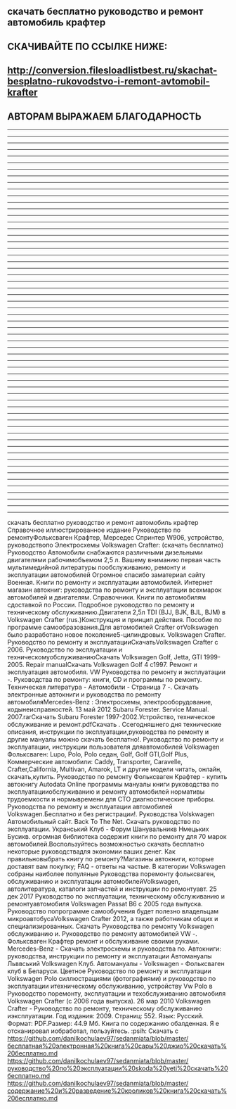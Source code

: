 скачать бесплатно руководство и ремонт автомобиль крафтер
--------------------------------------------------
СКАЧИВАЙТЕ ПО ССЫЛКЕ НИЖЕ:
--------------------------------------------------
http://conversion.filesloadlistbest.ru/skachat-besplatno-rukovodstvo-i-remont-avtomobil-krafter
--------------------------------------------------
АВТОРАМ ВЫРАЖАЕМ БЛАГОДАРНОСТЬ
--------------------------------------------------
--------------------------------------------------
--------------------------------------------------
--------------------------------------------------
--------------------------------------------------
--------------------------------------------------
--------------------------------------------------
--------------------------------------------------
--------------------------------------------------
--------------------------------------------------
--------------------------------------------------
--------------------------------------------------
--------------------------------------------------
--------------------------------------------------
--------------------------------------------------
--------------------------------------------------
--------------------------------------------------
--------------------------------------------------
--------------------------------------------------
--------------------------------------------------
--------------------------------------------------
--------------------------------------------------
--------------------------------------------------
--------------------------------------------------
--------------------------------------------------
--------------------------------------------------
--------------------------------------------------
--------------------------------------------------
--------------------------------------------------
--------------------------------------------------
--------------------------------------------------
--------------------------------------------------
--------------------------------------------------
--------------------------------------------------
--------------------------------------------------
--------------------------------------------------
--------------------------------------------------
--------------------------------------------------
--------------------------------------------------
--------------------------------------------------
--------------------------------------------------
--------------------------------------------------
--------------------------------------------------
--------------------------------------------------
--------------------------------------------------
--------------------------------------------------
--------------------------------------------------
--------------------------------------------------
--------------------------------------------------
--------------------------------------------------
--------------------------------------------------
--------------------------------------------------
--------------------------------------------------
--------------------------------------------------
--------------------------------------------------
--------------------------------------------------
--------------------------------------------------
--------------------------------------------------
--------------------------------------------------
--------------------------------------------------
скачать бесплатно руководство и ремонт автомобиль крафтер Справочное иллюстрированное издание Руководство по ремонтуФольксваген Крафтер, Мерседес Спринтер W906, устройство, руководствопо  Электросхемы Volkswagen Crafter: (скачать бесплатно) Руководство Автомобили снабжаются различными дизельными двигателями рабочимобъемом 2,5 л. Вашему вниманию первая часть мультимедийной литературы пообслуживанию, ремонту и эксплуатации автомобилей Огромное спасибо заматериал сайту Военная. Книги по ремонту и эксплуатации автомобилей. Интернет магазин автокниг: руководства по ремонту и эксплуатации всехмарок автомобилей и двигателям. Справочники. Книги по автомобилям сдоставкой по России. Подробное руководство по ремонту и техническому обслуживанию.Двигатели 2,5л TDI (BJJ, BJK, BJL, BJM) в Volkswagen Crafter (rus.)Конструкция и принцип действия. Пособие по программе самообразования.Для автомобилей Crafter отVolkswagen было разработано новое поколение5-цилиндровых. Volkswagen Crafter. Руководство по ремонту и эксплуатацииСкачатьVolkswagen Crafter с 2006. Руководство по эксплуатации и техническомуобслуживаниюСкачать Volkswagen Golf, Jetta, GTI 1999-2005. Repair manualСкачать Volkswagen Golf 4 с1997. Ремонт и эксплуатация автомобиля. VW Руководства по ремонту и эксплуатации -. Руководства по ремонту: книги, CD и программы по ремонту. Техническая литература - Автомобили - Страница 7 -. Скачать электронные автокниги и руководства по ремонту автомобиляMercedes-Benz : Электросхемы, электрооборудование, кодынеисправностей. 13 май 2012  Subaru Forester. Service Manual. 2007.rarСкачать Subaru Forester 1997-2002.Устройство, техническое обслуживание и ремонт.pdfСкачать . Ссегодняшнего дня технические описания, инструкции по эксплуатации,руководства по ремонту и другие мануалы можно скачать бесплатно!. Руководство по ремонту и эксплуатации, инструкции пользователя дляавтомобилей Volkswagen  Фольксваген: Lupo, Polo, Polo седан, Golf, Golf GTI,Golf Plus,  Коммерческие автомобили: Caddy, Transporter, Caravelle, Crafter,California, Multivan, Amarok, LT и другие модели читать, онлайн, скачать,купить. Руководство по ремонту Фольксваген Крафтер - купить автокнигу
Autodata Online программы мануалы книги руководства по эксплуатацииобслуживанию и ремонту автомобилей нормативы трудоемкости и нормывремени для СТО диагностические приборы. Руководства по ремонту и эксплуатации автомобилей Volkswagen.Бесплатно и без регистрации!. Руководства Volskwagen  Автомобильный сайт. Back To The Net. Скачать руководство по эксплуатации. Укранський Клуб - Форум Шанувальникв Нмецьких Бусикв. огромная библиотека содержит книги по ремонту для 70 марок автомобилей.Воспользуйтесь возможностью скачать бесплатно некоторые руководствадля экономии ваших денег. Как правильновыбрать книгу по ремонту?Магазины автокниги, которые доставят вам покупку; FAQ - ответы на частые. В категории Volkswagen собраны наиболее популяные Руководства поремонту фольксваген, обслуживанию и эксплуатации автомобилейVolkswagen, автолитература, каталоги запчастей и инструкции по ремонтуавт. 25 дек 2017  Руководство по эксплуатации, техническому обслуживанию и ремонтуавтомобиля Volkswagen Passat B6 с 2005 года выпуска.  Руководство попрограмме самообучения будет полезно владельцам микроавтобусаVolkswagen Crafter 2012, а также работникам общих и специализированных. Скачать Руководства по ремонту Volkswagen обслуживанию и. Руководство по ремонту автомобилей VW -. Фольксваген Крафтер ремонт и обслуживание своими руками. Mercedes-Benz - Скачать электросхемы и руководства по. Автокниги: руководства, инструкции по ремонту и эксплуатации
Автомануалы  Льввський Volkswagen Клуб. Автомануалы - Volkswagen - Фольксваген клуб в Беларуси. Цветное Руководство по ремонту и эксплуатации Volkswagen Polo силлюстрациями (фотографиями) и руководство по эксплуатации итехническому обслуживанию, устройству Vw Polo в  Руководство поремонту, эксплуатации и техобслуживанию автомобиля Volkswagen Crafter (с 2006 года выпуска). 26 мар 2010  Volkswagen Crafter - Руководство по ремонту, техническому обслуживанию иэксплуатации. Год издания: 2009. Страниц: 552. Язык: Русский. Формат: PDF.Размер: 44.9 Мб. Книга по содержанию обалденная. Я е отсканировал иобработал, пользуйтесь. :psih: Скачать с
https://github.com/danilkochulaev97/sedanmiata/blob/master/бесплатная%20электронная%20книга%20сары%20джио%20скачать%20бесплатно.md
https://github.com/danilkochulaev97/sedanmiata/blob/master/руководство%20по%20эксплуатации%20skoda%20yeti%20скачать%20бесплатно.md
https://github.com/danilkochulaev97/sedanmiata/blob/master/содержание%20и%20разведение%20кроликов%20книга%20скачать%20бесплатно.md